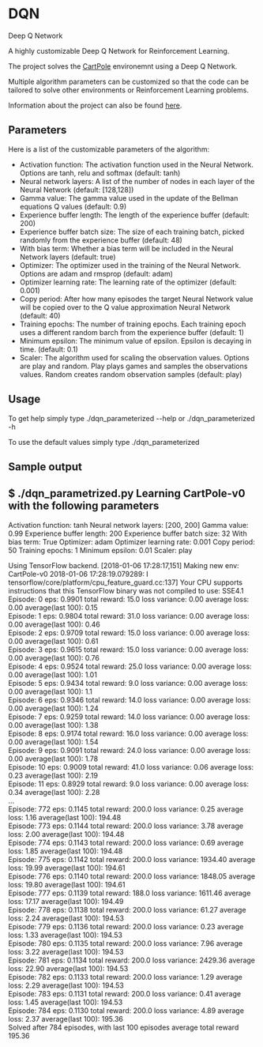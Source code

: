 # DQN
Deep Q Network

A highly customizable Deep Q Network for Reinforcement Learning.

The project solves the [CartPole](https://github.com/openai/gym/wiki/CartPole-v0) environemnt using a Deep Q Network. 

Multiple algorithm parameters can be customized so that the code can be tailored to solve other environments or Reinforcement Learning problems.

Information about the project can also be found [here](http://www.peeknpoke.net/single-post/2018/01/15/Deep-Q-Network).

## Parameters
Here is a list of the customizable parameters of the algorithm:
* Activation function: The activation function used in the Neural Network. Options are tanh, relu and softmax (default: tanh)
* Neural network layers: A list of the number of nodes in each layer of the Neural Network (default: [128,128])
* Gamma value: The gamma value used in the update of the Bellman equations Q values (default: 0.9)
* Experience buffer length: The length of the experience buffer (default: 200)
* Experience buffer batch size: The size of each training batch, picked randomly from the experience buffer (default: 48)
* With bias term: Whether a bias term will be included in the Neural Network layers (default: true)
* Optimizer: The optimizer used in the training of the Neural Network. Options are adam and rmsprop (default: adam)
* Optimizer learning rate: The learning rate of the optimizer (default: 0.001)
* Copy period: After how many episodes the target Neural Network value will be copied over to the Q value approximation Neural Network (default: 40)
* Training epochs: The number of training epochs. Each training epoch uses a different random barch from the experience buffer (default: 1)
* Minimum epsilon: The minimum value of epsilon. Epsilon is decaying in time. (default: 0.1)
* Scaler: The algorithm used for scaling the observation values. Options are play and random. Play plays games and samples the observations values. Random creates random observation samples (default: play)

## Usage
To get help simply type
./dqn_parameterized --help or
./dqn_parameterized -h

To use the default values simply type
./dqn_parameterized

## Sample output
$ ./dqn_parametrized.py 
Learning CartPole-v0 with the following parameters
--------------------------------------------------
Activation function: tanh
Neural network layers: [200, 200]
Gamma value: 0.99
Experience buffer length: 200
Experience buffer batch size: 32
With bias term: True
Optimizer: adam
Optimizer learning rate: 0.001
Copy period: 50
Training epochs: 1
Minimum epsilon: 0.01
Scaler: play

Using TensorFlow backend.
[2018-01-06 17:28:17,151] Making new env: CartPole-v0
2018-01-06 17:28:19.079289: I tensorflow/core/platform/cpu_feature_guard.cc:137] Your CPU supports instructions that this TensorFlow binary was not compiled to use: SSE4.1
Episode: 0	eps: 0.9901	total reward: 15.0	loss variance: 0.00	average loss: 0.00	average(last 100): 0.15  
Episode: 1	eps: 0.9804	total reward: 31.0	loss variance: 0.00	average loss: 0.00	average(last 100): 0.46  
Episode: 2	eps: 0.9709	total reward: 15.0	loss variance: 0.00	average loss: 0.00	average(last 100): 0.61  
Episode: 3	eps: 0.9615	total reward: 15.0	loss variance: 0.00	average loss: 0.00	average(last 100): 0.76  
Episode: 4	eps: 0.9524	total reward: 25.0	loss variance: 0.00	average loss: 0.00	average(last 100): 1.01  
Episode: 5	eps: 0.9434	total reward: 9.0	loss variance: 0.00	average loss: 0.00	average(last 100): 1.1  
Episode: 6	eps: 0.9346	total reward: 14.0	loss variance: 0.00	average loss: 0.00	average(last 100): 1.24  
Episode: 7	eps: 0.9259	total reward: 14.0	loss variance: 0.00	average loss: 0.00	average(last 100): 1.38  
Episode: 8	eps: 0.9174	total reward: 16.0	loss variance: 0.00	average loss: 0.00	average(last 100): 1.54  
Episode: 9	eps: 0.9091	total reward: 24.0	loss variance: 0.00	average loss: 0.00	average(last 100): 1.78  
Episode: 10	eps: 0.9009	total reward: 41.0	loss variance: 0.06	average loss: 0.23	average(last 100): 2.19  
Episode: 11	eps: 0.8929	total reward: 9.0	loss variance: 0.00	average loss: 0.34	average(last 100): 2.28  
...  
Episode: 772	eps: 0.1145	total reward: 200.0	loss variance: 0.25	average loss: 1.16	average(last 100): 194.48  
Episode: 773	eps: 0.1144	total reward: 200.0	loss variance: 3.78	average loss: 2.00	average(last 100): 194.48  
Episode: 774	eps: 0.1143	total reward: 200.0	loss variance: 0.69	average loss: 1.85	average(last 100): 194.48  
Episode: 775	eps: 0.1142	total reward: 200.0	loss variance: 1934.40	average loss: 19.99	average(last 100): 194.61  
Episode: 776	eps: 0.1140	total reward: 200.0	loss variance: 1848.05	average loss: 19.80	average(last 100): 194.61  
Episode: 777	eps: 0.1139	total reward: 188.0	loss variance: 1611.46	average loss: 17.17	average(last 100): 194.49  
Episode: 778	eps: 0.1138	total reward: 200.0	loss variance: 61.27	average loss: 2.24	average(last 100): 194.53  
Episode: 779	eps: 0.1136	total reward: 200.0	loss variance: 0.23	average loss: 1.33	average(last 100): 194.53  
Episode: 780	eps: 0.1135	total reward: 200.0	loss variance: 7.96	average loss: 3.22	average(last 100): 194.53  
Episode: 781	eps: 0.1134	total reward: 200.0	loss variance: 2429.36	average loss: 22.90	average(last 100): 194.53  
Episode: 782	eps: 0.1133	total reward: 200.0	loss variance: 1.29	average loss: 2.29	average(last 100): 194.53  
Episode: 783	eps: 0.1131	total reward: 200.0	loss variance: 0.41	average loss: 1.45	average(last 100): 194.53  
Episode: 784	eps: 0.1130	total reward: 200.0	loss variance: 4.89	average loss: 2.37	average(last 100): 195.36  
Solved after 784 episodes, with last 100 episodes average total reward 195.36  
